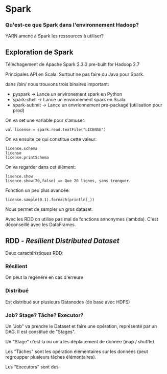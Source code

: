 # Spark
### Qu'est-ce que Spark dans l'environnement Hadoop?

YARN amene à Spark les ressources à utiliser?

## Exploration de Spark
Téléchagement de Apache Spark 2.3.0 pre-built for Hadoop 2.7


Principales API en Scala. Surtout ne pas faire du Java pour Spark.

dans /bin/ nous trouvons trois binaires important:

- pyspark -> Lance un environement spark en Python
- spark-shell -> Lance un environement spark en Scala
- spark-submit -> Lance un envrionnement pre-packagé (utilisation pour prod)


On va set une variable pour s'amuser:
```
val license = spark.read.textFile("LICENSE")
```

On va ensuite ce qui constitue cette valeur:

```
license.schema
license
license.printSchema
```


On va regarder dans cet élément:
```
lisence.show
lisence.show(20,false) => Que 20 lignes, sans tronquer.
```

Fonction un peu plus avancée:
```
license.sample(0.1).foreach(println(_)) 
```

Nous permet de sampler un gros dataset.

Avec les RDD on utilise pas mal de fonctions annonymes (lambda). C'est déconseillé avec les DataFrames.

## RDD *- Resilient Distributed Dataset*
Deux caractéristiques RDD:
### Résilient
On peut la regénéré en cas d'erreure 
### Distribué
Est distribué sur plusieurs Datanodes (de base avec HDFS)


### Job? Stage? Tâche? Executor?
Un "Job" va prendre le Dataset et faire une opération, représenté par un DAG. Il est constitué de "Stages".

Un "Stage" c'est la ou on a les déplacement de donnée (map / shuffle).

Les "Tâches" sont les opération élémentaires sur les données (peut regroupper plusieurs tâches élémentaires).

Les "Executors" sont des 






